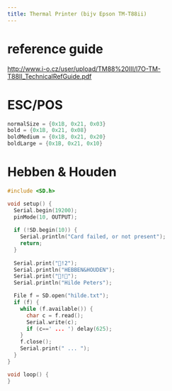 ```yaml
---
title: Thermal Printer (bijv Epson TM-T88ii)
---
```


# reference guide
http://www.i-o.cz/user/upload/TM88%20III/l7O-TM-T88II_TechnicalRefGuide.pdf

# ESC/POS
```c
normalSize = {0x1B, 0x21, 0x03}
bold = {0x1B, 0x21, 0x08}
boldMedium = {0x1B, 0x21, 0x20}
boldLarge = {0x1B, 0x21, 0x10}
```

# Hebben & Houden
```cpp
#include <SD.h>

void setup() {
  Serial.begin(19200);
  pinMode(10, OUTPUT);
  
  if (!SD.begin(10)) {
    Serial.println("Card failed, or not present");
    return;
  }
  
  Serial.print("!2");
  Serial.println("HEBBEN&HOUDEN");
  Serial.print("!");
  Serial.println("Hilde Peters");

  File f = SD.open("hilde.txt");
  if (f) {
    while (f.available()) {
      char c = f.read();
      Serial.write(c);
      if (c==' ... ') delay(625);
    }
    f.close();
    Serial.print(" ... ");
  }  
}

void loop() {
}
```
